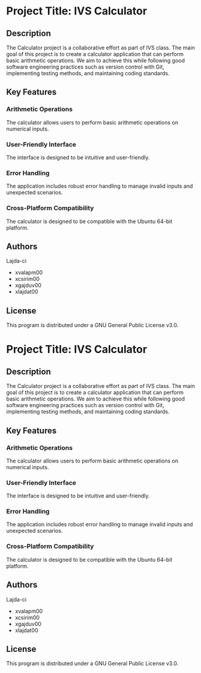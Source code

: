 # Project Title: IVS Calculator

## Description

The Calculator project is a collaborative effort as part of IVS class.
The main goal of this project is to create a calculator application that can perform basic arithmetic operations.
We aim to achieve this while following good software engineering practices such as version control with Git, implementing testing methods, and maintaining coding standards.

## Key Features

### Arithmetic Operations

The calculator allows users to perform basic arithmetic operations on numerical inputs.

### User-Friendly Interface

The interface is designed to be intuitive and user-friendly.

### Error Handling

The application includes robust error handling to manage invalid inputs and unexpected scenarios.

### Cross-Platform Compatibility

The calculator is designed to be compatible with the Ubuntu 64-bit platform.

## Authors

Lajda-ci

<ul>
  <li>xvalapm00</li>
  <li>xcsirim00</li>
  <li>xgajduv00</li>  
  <li>xlajdat00</li>
</ul>
    
## License

This program is distributed under a GNU General Public License v3.0.

# Project Title: IVS Calculator

## Description

The Calculator project is a collaborative effort as part of IVS class.
The main goal of this project is to create a calculator application that can perform basic arithmetic operations.
We aim to achieve this while following good software engineering practices such as version control with Git, implementing testing methods, and maintaining coding standards.

## Key Features

### Arithmetic Operations

The calculator allows users to perform basic arithmetic operations on numerical inputs.

### User-Friendly Interface

The interface is designed to be intuitive and user-friendly.

### Error Handling

The application includes robust error handling to manage invalid inputs and unexpected scenarios.

### Cross-Platform Compatibility

The calculator is designed to be compatible with the Ubuntu 64-bit platform.

## Authors

Lajda-ci

<ul>
  <li>xvalapm00</li>
  <li>xcsirim00</li>
  <li>xgajduv00</li>  
  <li>xlajdat00</li>
</ul>
    
## License

This program is distributed under a GNU General Public License v3.0.
